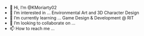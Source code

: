 - 👋 Hi, I’m @KMoriarty02
- 👀 I’m interested in ... Environmental Art and 3D Character Design 
- 🌱 I’m currently learning ... Game Design & Development @ RIT
- 💞️ I’m looking to collaborate on ...
- 📫 How to reach me ...

<!---
KMoriarty02/KMoriarty02 is a ✨ special ✨ repository because its `README.md` (this file) appears on your GitHub profile.
You can click the Preview link to take a look at your changes.
--->
